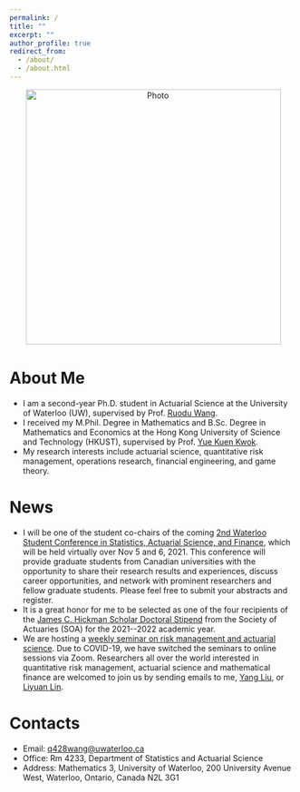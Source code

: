 ```yaml
---
permalink: /
title: ""
excerpt: ""
author_profile: true
redirect_from: 
  - /about/
  - /about.html
---
```


<p align="center">
  <img src="https://qwangan.github.io/images/Photo1.jpeg" alt="Photo" style="width: 450px;"/> 
</p>

# About Me
* I am a second-year Ph.D. student in Actuarial Science at the University of Waterloo (UW), supervised by Prof. [Ruodu Wang](http://sas.uwaterloo.ca/~wang/).
* I received my M.Phil. Degree in Mathematics and B.Sc. Degree in Mathematics and Economics at the Hong Kong University of Science and Technology (HKUST), supervised by Prof. [Yue Kuen Kwok](https://www.math.ust.hk/~maykwok/).
* My research interests include actuarial science, quantitative risk management, operations research, financial engineering, and game theory.

# News
* I will be one of the student co-chairs of the coming [2nd Waterloo Student Conference in Statistics, Actuarial Science, and Finance](https://uwaterloo.ca/statistics-actuarial-science-finance-student-conference/), which will be held virtually over Nov 5 and 6, 2021. This conference will provide graduate students from Canadian universities with the opportunity to share their research results and experiences, discuss career opportunities, and network with prominent researchers and fellow graduate students. Please feel free to submit your abstracts and register.
* It is a great honor for me to be selected as one of the four recipients of the [James C. Hickman Scholar Doctoral Stipend](https://www.soa.org/resources/announcements/press-releases/2021/hickmans-scholar/) from the Society of Actuaries (SOA) for the 2021--2022 academic year.
* We are hosting a [weekly seminar on risk management and actuarial science](https://yang-liu16.github.io/seminar/). Due to COVID-19, we have switched the seminars to online sessions via Zoom. Researchers all over the world interested in quantitative risk management, actuarial science and mathematical finance are welcomed to join us by sending emails to me, [Yang Liu](https://yang-liu16.github.io/), or [Liyuan Lin](mailto:l89lin@uwaterloo.ca).

# Contacts
* Email: q428wang@uwaterloo.ca
* Office: Rm 4233, Department of Statistics and Actuarial Science
* Address: Mathematics 3, University of Waterloo, 200 University Avenue West, Waterloo, Ontario, Canada N2L 3G1
